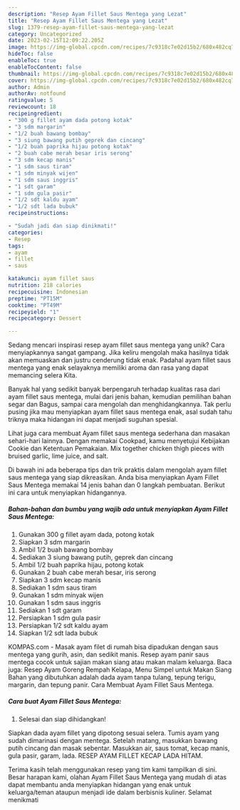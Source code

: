 ```yaml
---
description: "Resep Ayam Fillet Saus Mentega yang Lezat"
title: "Resep Ayam Fillet Saus Mentega yang Lezat"
slug: 1379-resep-ayam-fillet-saus-mentega-yang-lezat
category: Uncategorized
date: 2023-02-15T12:09:22.205Z
image: https://img-global.cpcdn.com/recipes/7c9318c7e02d15b2/680x482cq70/ayam-fillet-saus-mentega-foto-resep-utama.jpg
hideToc: false
enableToc: true
enableTocContent: false
thumbnail: https://img-global.cpcdn.com/recipes/7c9318c7e02d15b2/680x482cq70/ayam-fillet-saus-mentega-foto-resep-utama.jpg
cover: https://img-global.cpcdn.com/recipes/7c9318c7e02d15b2/680x482cq70/ayam-fillet-saus-mentega-foto-resep-utama.jpg
author: Admin
authorAv: notfound
ratingvalue: 5
reviewcount: 18
recipeingredient:
- "300 g fillet ayam dada potong kotak"
- "3 sdm margarin"
- "1/2 buah bawang bombay"
- "3 siung bawang putih geprek dan cincang"
- "1/2 buah paprika hijau potong kotak"
- "2 buah cabe merah besar iris serong"
- "3 sdm kecap manis"
- "1 sdm saus tiram"
- "1 sdm minyak wijen"
- "1 sdm saus inggris"
- "1 sdt garam"
- "1 sdm gula pasir"
- "1/2 sdt kaldu ayam"
- "1/2 sdt lada bubuk"
recipeinstructions:

- "Sudah jadi dan siap dinikmati!"
categories:
- Resep
tags:
- ayam
- fillet
- saus

katakunci: ayam fillet saus 
nutrition: 218 calories
recipecuisine: Indonesian
preptime: "PT15M"
cooktime: "PT49M"
recipeyield: "1"
recipecategory: Dessert

---
```





Sedang mencari inspirasi resep ayam fillet saus mentega yang unik? Cara menyiapkannya sangat gampang. Jika keliru mengolah maka hasilnya tidak akan memuaskan dan justru cenderung tidak enak. Padahal ayam fillet saus mentega yang enak selayaknya memiliki aroma dan rasa yang dapat memancing selera Kita.





Banyak hal yang sedikit banyak berpengaruh terhadap kualitas rasa dari ayam fillet saus mentega, mulai dari jenis bahan, kemudian pemilihan bahan segar dan Bagus, sampai cara mengolah dan menghidangkannya. Tak perlu pusing jika mau menyiapkan ayam fillet saus mentega enak,      asal sudah tahu triknya maka hidangan ini dapat menjadi suguhan spesial.














Lihat juga cara membuat Ayam fillet saus mentega sederhana dan masakan sehari-hari lainnya. Dengan memakai Cookpad, kamu menyetujui Kebijakan Cookie dan Ketentuan Pemakaian. Mix together chicken thigh pieces with bruised garlic, lime juice, and salt.






Di bawah ini ada beberapa tips dan trik praktis dalam mengolah ayam fillet saus mentega yang siap dikreasikan. Anda bisa menyiapkan Ayam Fillet Saus Mentega memakai 14 jenis bahan dan 0 langkah pembuatan. Berikut ini cara untuk menyiapkan hidangannya.

<!--inarticleads1-->

##### Bahan-bahan dan bumbu yang wajib ada untuk menyiapkan Ayam Fillet Saus Mentega:

1. Gunakan 300 g fillet ayam dada, potong kotak
1. Siapkan 3 sdm margarin
1. Ambil 1/2 buah bawang bombay
1. Sediakan 3 siung bawang putih, geprek dan cincang
1. Ambil 1/2 buah paprika hijau, potong kotak
1. Gunakan 2 buah cabe merah besar, iris serong
1. Siapkan 3 sdm kecap manis
1. Sediakan 1 sdm saus tiram
1. Gunakan 1 sdm minyak wijen
1. Gunakan 1 sdm saus inggris
1. Sediakan 1 sdt garam
1. Persiapkan 1 sdm gula pasir
1. Persiapkan 1/2 sdt kaldu ayam
1. Siapkan 1/2 sdt lada bubuk


KOMPAS.com - Masak ayam filet di rumah bisa dipadukan dengan saus mentega yang gurih, asin, dan sedikit manis. Resep ayam panir saus mentega cocok untuk sajian makan siang atau makan malam keluarga. Baca juga: Resep Ayam Goreng Rempah Kelapa, Menu Simpel untuk Makan Siang Bahan yang dibutuhkan adalah dada ayam tanpa tulang, tepung terigu, margarin, dan tepung panir. Cara Membuat Ayam Fillet Saus Mentega. 

<!--inarticleads2-->

##### Cara buat Ayam Fillet Saus Mentega:


1. Selesai dan siap dihidangkan!

Siapkan dada ayam fillet yang dipotong sesuai selera. Tumis ayam yang sudah dimarinasi dengan mentega. Setelah matang, masukkan bawang putih cincang dan masak sebentar. Masukkan air, saus tomat, kecap manis, gula pasir, garam, lada. RESEP AYAM FILLET KECAP LADA HITAM. 

Terima kasih telah menggunakan resep yang tim kami tampilkan di sini. Besar harapan kami, olahan Ayam Fillet Saus Mentega yang mudah di atas dapat membantu anda menyiapkan hidangan yang enak untuk keluarga/teman ataupun menjadi ide dalam berbisnis kuliner. Selamat menikmati
